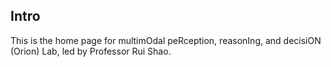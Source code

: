 ## Intro

This is the home page for multimOdal peRception, reasonIng, and decisiON (Orion) Lab, led by Professor Rui Shao.

